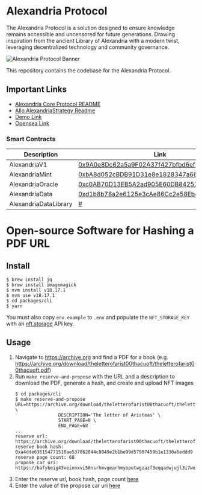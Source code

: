 # Alexandria Protocol

The Alexandria Protocol is a solution designed to ensure knowledge remains accessible and uncensored for future generations. Drawing inspiration from the ancient Library of Alexandria with a modern twist, leveraging decentralized technology and community governance.

![Alexandria Protocol Banner](banner.png)

This repository contains the codebase for the Alexandria Protocol.

## Important Links

- [Alexandria Core Protocol README](src/core/README.MD)
- [Allo AlexandriaStrategy Readme](../src/allostrategy/README.MD)
- [Demo Link](https://alexandria-protocol.vercel.app/)
- [Opensea Link](#)

### Smart Contracts

| Description           | Link                                                                                                                         |
| --------------------- | ---------------------------------------------------------------------------------------------------------------------------- |
| AlexandriaV1          | [0x9A0e8Dc62a5a9F02A37f427bfbd6efD12fCfA1C7](https://goerli.etherscan.io/address/0x9A0e8Dc62a5a9F02A37f427bfbd6efD12fCfA1C7) |
| AlexandriaMint        | [0xbA8d052cBDB91D31e8e1828347a663Af9dE80eCe](https://goerli.etherscan.io/address/0xbA8d052cBDB91D31e8e1828347a663Af9dE80eCe) |
| AlexandriaOracle      | [0xc0AB70D13EB5A2ad905E60DB8425724A899715D0](https://goerli.etherscan.io/address/0xc0AB70D13EB5A2ad905E60DB8425724A899715D0) |
| AlexandriaData        | [0xd1b8b78a2e6125e3cAe86Cc2e58Eb4d7BA4E9A2B](https://goerli.etherscan.io/address/0xd1b8b78a2e6125e3cAe86Cc2e58Eb4d7BA4E9A2B) |
| AlexandriaDataLibrary | [#](#)                                                                                                                       |

# Open-source Software for Hashing a PDF URL

## Install

```
$ brew install jq
$ brew install imagemagick
$ nvm install v18.17.1
$ nvm use v18.17.1
$ cd packages/cli
$ yarn
```

You must also copy `env.example` to `.env` and populate the `NFT_STORAGE_KEY` with an [nft.storage](https://nft.storage) API key.

## Usage

1. Navigate to https://archive.org and find a PDF for a book (e.g. https://archive.org/download/theletterofarist00thacuoft/theletterofarist00thacuoft.pdf)
1. Run `make reserve-and-propose` with the URL and a description to download the PDF, generate a hash, and create and upload NFT images
   ```{bash}
   $ cd packages/cli
   $ make reserve-and-propose URL=https://archive.org/download/theletterofarist00thacuoft/theletterofarist00thacuoft.pdf \
                   DESCRIPTION='The letter of Aristeas' \
                   START_PAGE=0 \
                   END_PAGE=68
   ...
   reserve url: https://archive.org/download/theletterofarist00thacuoft/theletterofarist00thacuoft.pdf
   reserve book hash: 0xa4dde636154771510ae537862844c8049e2b1be99d57907459b1e1330a6eddd9
   reserve page count: 68
   propose car uri: https://bafybeig43veinnxvi56nsrhmvgearhmyoputwgzazf3eqqadwjujl3i7we.ipfs.nftstorage.link/{id}.json
   ```
1. Enter the reserve url, book hash, page count [here](http://localhost:3000)
1. Enter the value of the propose car uri [here](http://localhost:3000)
